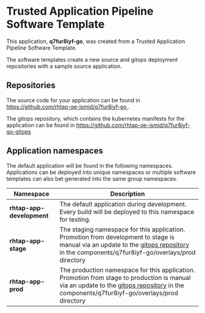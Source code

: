 # Trusted Application Pipeline Software Template

This application, **q7fur8iyf-go**, was created from a Trusted Application Pipeline Software Template.

The software templates create a new source and gitops deployment repositories with a sample source application. 

## Repositories

The source code for your application can be found in [https://github.com/rhtap-qe-jsmid/q7fur8iyf-go ](https://github.com/rhtap-qe-jsmid/q7fur8iyf-go ).
 
The gitops repository, which contains the kubernetes manifests for the application can be found in 
[https://github.com/rhtap-qe-jsmid/q7fur8iyf-go-gitops ](https://github.com/rhtap-qe-jsmid/q7fur8iyf-go-gitops ) 

## Application namespaces 

The default application will be found in the following namespaces. Applications can be deployed into unique namespaces or multiple software templates can also bet generated into the same group namespaces.  

|  Namespace   |  Description   |  
| -------- | -------- |   
| **rhtap-app-development** | The default application during development. Every build will be deployed to this namespace for testing. | 
| **rhtap-app-stage** | The staging namespace for this application. Promotion from development to stage is manual via an update to the [gitops repository](https://github.com/rhtap-qe-jsmid/q7fur8iyf-go-gitops ) in the components/q7fur8iyf-go/overlays/prod directory |  
| **rhtap-app-prod** | The production namespace for this application. Promotion from stage to production is manual via an update to the [gitops repository](https://github.com/rhtap-qe-jsmid/q7fur8iyf-go-gitops ) in the components/q7fur8iyf-go/overlays/prod directory | 